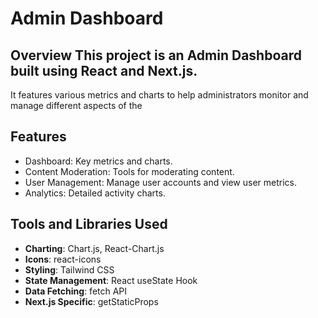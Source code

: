 # Admin Dashboard

## Overview This project is an Admin Dashboard built using React and Next.js. 
It features various metrics and charts to help administrators monitor and manage different aspects of the

## Features
- Dashboard: Key metrics and charts.
- Content Moderation: Tools for moderating content.
- User Management: Manage user accounts and view user metrics.
- Analytics: Detailed activity charts.

## Tools and Libraries Used
- **Charting**: Chart.js, React-Chart.js
- **Icons**: react-icons
- **Styling**: Tailwind CSS
- **State Management**: React useState Hook
- **Data Fetching**: fetch API
- **Next.js Specific**: getStaticProps


